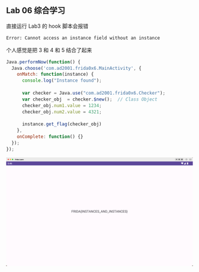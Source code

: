 ## Lab 06 综合学习

直接运行 Lab3 的 hook 脚本会报错

```bash
Error: Cannot access an instance field without an instance
```

个人感觉是把 3 和 4 和 5 结合了起来

```javascript
Java.performNow(function() {
  Java.choose('com.ad2001.frida0x6.MainActivity', {
    onMatch: function(instance) {
      console.log("Instance found");

      var checker = Java.use("com.ad2001.frida0x6.Checker");
      var checker_obj  = checker.$new();  // Class Object
      checker_obj.num1.value = 1234;
      checker_obj.num2.value = 4321;

      instance.get_flag(checker_obj)
    },
    onComplete: function() {}
  });
});
```

![](images/06flag.png)
